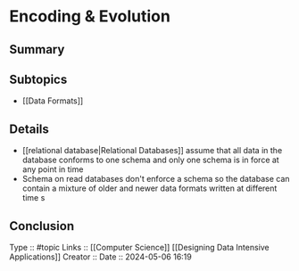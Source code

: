 # Encoding & Evolution

## Summary

## Subtopics
- [[Data Formats]]
## Details

- [[relational database|Relational Databases]] assume that all data in the database conforms to one schema and only one schema is in force at any point in time
- Schema on read databases don't enforce a schema so the database can contain a mixture of older and newer data formats written at different time s

## Conclusion


Type :: #topic
Links :: [[Computer Science]] [[Designing Data Intensive Applications]]
Creator ::
Date ::  2024-05-06 16:19